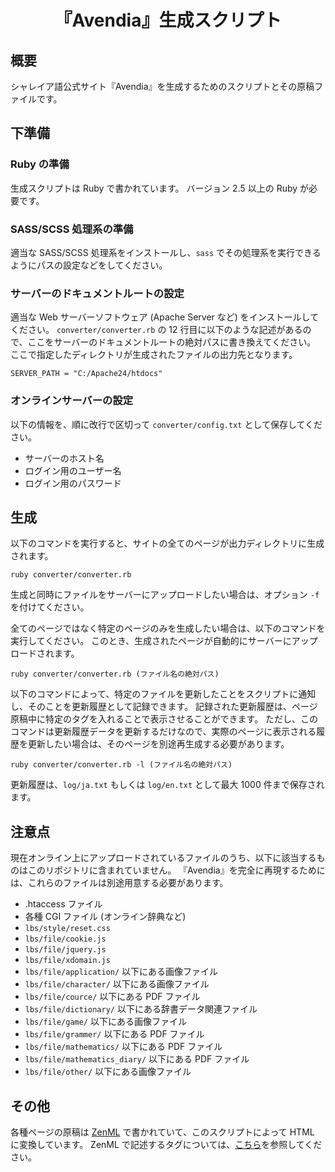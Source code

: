 <div align="center">
<h1>『Avendia』生成スクリプト</h1>
</div>


## 概要
シャレイア語公式サイト『Avendia』を生成するためのスクリプトとその原稿ファイルです。

## 下準備

### Ruby の準備
生成スクリプトは Ruby で書かれています。
バージョン 2.5 以上の Ruby が必要です。

### SASS/SCSS 処理系の準備
適当な SASS/SCSS 処理系をインストールし、`sass` でその処理系を実行できるようにパスの設定などをしてください。

### サーバーのドキュメントルートの設定
適当な Web サーバーソフトウェア (Apache Server など) をインストールしてください。
`converter/converter.rb` の 12 行目に以下のような記述があるので、ここをサーバーのドキュメントルートの絶対パスに書き換えてください。
ここで指定したディレクトリが生成されたファイルの出力先となります。
```
SERVER_PATH = "C:/Apache24/htdocs"
```

### オンラインサーバーの設定
以下の情報を、順に改行で区切って `converter/config.txt` として保存してください。

- サーバーのホスト名
- ログイン用のユーザー名
- ログイン用のパスワード

## 生成
以下のコマンドを実行すると、サイトの全てのページが出力ディレクトリに生成されます。
```
ruby converter/converter.rb
```
生成と同時にファイルをサーバーにアップロードしたい場合は、オプション `-f` を付けてください。

全てのページではなく特定のページのみを生成したい場合は、以下のコマンドを実行してください。
このとき、生成されたページが自動的にサーバーにアップロードされます。
```
ruby converter/converter.rb (ファイル名の絶対パス)
```

以下のコマンドによって、特定のファイルを更新したことをスクリプトに通知し、そのことを更新履歴として記録できます。
記録された更新履歴は、ページ原稿中に特定のタグを入れることで表示させることができます。
ただし、このコマンドは更新履歴データを更新するだけなので、実際のページに表示される履歴を更新したい場合は、そのページを別途再生成する必要があります。
```
ruby converter/converter.rb -l (ファイル名の絶対パス)
```
更新履歴は、`log/ja.txt` もしくは `log/en.txt` として最大 1000 件まで保存されます。

## 注意点
現在オンライン上にアップロードされているファイルのうち、以下に該当するものはこのリポジトリに含まれていません。
『Avendia』を完全に再現するためには、これらのファイルは別途用意する必要があります。

- .htaccess ファイル
- 各種 CGI ファイル (オンライン辞典など)
- `lbs/style/reset.css`
- `lbs/file/cookie.js`
- `lbs/file/jquery.js`
- `lbs/file/xdomain.js`
- `lbs/file/application/` 以下にある画像ファイル
- `lbs/file/character/` 以下にある画像ファイル
- `lbs/file/cource/` 以下にある PDF ファイル
- `lbs/file/dictionary/` 以下にある辞書データ関連ファイル
- `lbs/file/game/` 以下にある画像ファイル
- `lbs/file/grammer/` 以下にある PDF ファイル
- `lbs/file/mathematics/` 以下にある PDF ファイル
- `lbs/file/mathematics_diary/` 以下にある PDF ファイル
- `lbs/file/other/` 以下にある画像ファイル

## その他
各種ページの原稿は [ZenML](https://github.com/Ziphil/Zenithal) で書かれていて、このスクリプトによって HTML に変換しています。
ZenML で記述するタグについては、[こちら](http://ziphil.com/other/other/10.html)を参照してください。